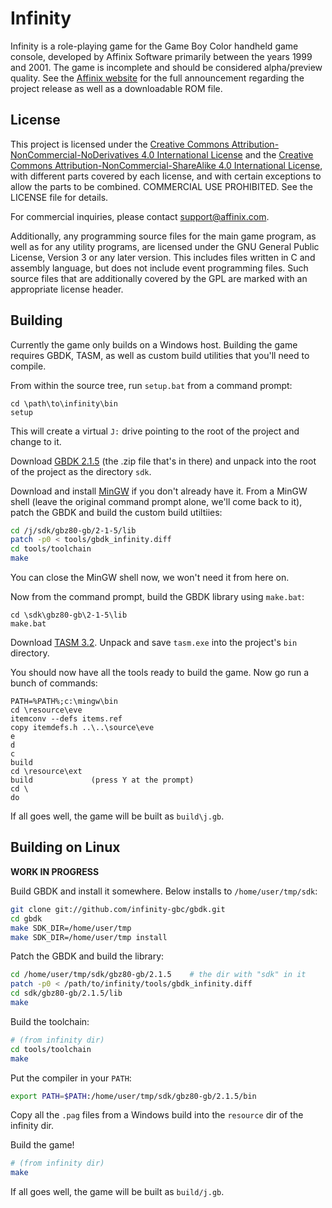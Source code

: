 # Infinity

Infinity is a role-playing game for the Game Boy Color handheld game console, developed by Affinix Software primarily between the years 1999 and 2001. The game is incomplete and should be considered alpha/preview quality. See the [Affinix website](http://affinix.com) for the full announcement regarding the project release as well as a downloadable ROM file.

## License

This project is licensed under the [Creative Commons Attribution-NonCommercial-NoDerivatives 4.0 International License](https://creativecommons.org/licenses/by-nc-nd/4.0/) and the [Creative Commons Attribution-NonCommercial-ShareAlike 4.0 International License](https://creativecommons.org/licenses/by-nc-sa/4.0/), with different parts covered by each license, and with certain exceptions to allow the parts to be combined. COMMERCIAL USE PROHIBITED. See the LICENSE file for details.

For commercial inquiries, please contact support@affinix.com.

Additionally, any programming source files for the main game program, as well as for any utility programs, are licensed under the GNU General Public License, Version 3 or any later version. This includes files written in C and assembly language, but does not include event programming files. Such source files that are additionally covered by the GPL are marked with an appropriate license header.

## Building

Currently the game only builds on a Windows host. Building the game requires GBDK, TASM, as well as custom build utilities that you'll need to compile.

From within the source tree, run `setup.bat` from a command prompt:

```
cd \path\to\infinity\bin
setup
```

This will create a virtual `J:` drive pointing to the root of the project and change to it.

Download [GBDK 2.1.5](https://sourceforge.net/projects/gbdk/files/gbdk/2.1.5/) (the .zip file that's in there) and unpack into the root of the project as the directory `sdk`.

Download and install [MinGW](http://www.mingw.org/wiki/Getting_Started) if you don't already have it. From a MinGW shell (leave the original command prompt alone, we'll come back to it), patch the GBDK and build the custom build utiltiies:

```sh
cd /j/sdk/gbz80-gb/2-1-5/lib
patch -p0 < tools/gbdk_infinity.diff
cd tools/toolchain
make
```

You can close the MinGW shell now, we won't need it from here on.

Now from the command prompt, build the GBDK library using `make.bat`:

```
cd \sdk\gbz80-gb\2-1-5\lib
make.bat
```

Download [TASM 3.2](http://www.ticalc.org/archives/files/fileinfo/250/25051.html). Unpack and save `tasm.exe` into the project's `bin` directory.

You should now have all the tools ready to build the game. Now go run a bunch of commands:

```
PATH=%PATH%;c:\mingw\bin
cd \resource\eve
itemconv --defs items.ref
copy itemdefs.h ..\..\source\eve
e
d
c
build
cd \resource\ext
build             (press Y at the prompt)
cd \
do
```

If all goes well, the game will be built as `build\j.gb`.

## Building on Linux

**WORK IN PROGRESS**

Build GBDK and install it somewhere. Below installs to `/home/user/tmp/sdk`:

```sh
git clone git://github.com/infinity-gbc/gbdk.git
cd gbdk
make SDK_DIR=/home/user/tmp
make SDK_DIR=/home/user/tmp install
```

Patch the GBDK and build the library:

```sh
cd /home/user/tmp/sdk/gbz80-gb/2.1.5    # the dir with "sdk" in it
patch -p0 < /path/to/infinity/tools/gbdk_infinity.diff
cd sdk/gbz80-gb/2.1.5/lib
make
```

Build the toolchain:

```sh
# (from infinity dir)
cd tools/toolchain
make
```

Put the compiler in your `PATH`:

```sh
export PATH=$PATH:/home/user/tmp/sdk/gbz80-gb/2.1.5/bin
```

Copy all the `.pag` files from a Windows build into the `resource` dir of the infinity dir.

Build the game!

```sh
# (from infinity dir)
make
```

If all goes well, the game will be built as `build/j.gb`.
